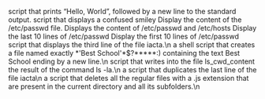  script that prints “Hello, World”, followed by a new line to the standard output.
script that displays a confused smiley
Display the content of the /etc/passwd file.
Displays the content of /etc/passwd and /etc/hosts
Display the last 10 lines of /etc/passwd
Display the first 10 lines of /etc/passwd
script that displays the third line of the file iacta.\n
a shell script that creates a file named exactly \*\'Best School\'\*$\?\*\*\*\*\*:) containing the text Best School ending by a new line.\n
script that writes into the file ls_cwd_content the result of the command ls -la.\n
a script that duplicates the last line of the file iacta\n
a script that deletes all the regular files with a .js extension that are present in the current directory and all its subfolders.\n
